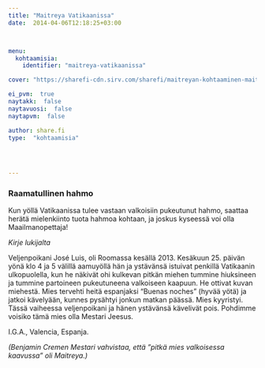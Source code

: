 ```yaml
---
title: "Maitreya Vatikaanissa"
date:  2014-04-06T12:18:25+03:00



menu:
  kohtaamisia:
    identifier: "maitreya-vatikaanissa"

cover: "https://sharefi-cdn.sirv.com/sharefi/maitreyan-kohtaaminen-maitreya-vatikaanissa-2013-06-25.jpg"

ei_pvm:  true
naytakk:  false
naytavuosi:  false
naytapvm:  false

author: share.fi
type:  "kohtaamisia"



 
---
```

<div class="alustus">
<h3>Raamatullinen hahmo</h3>
<p>Kun yöllä Vatikaanissa tulee vastaan valkoisiin pukeutunut hahmo, saattaa herätä mielenkiinto tuota hahmoa kohtaan, ja joskus kyseessä voi olla Maailmanopettaja!</p><div>
<p><em>Kirje lukijalta</em></p>
<p>Veljenpoikani José Luis, oli Roomassa kesällä 2013. Kesäkuun 25. päivän yönä klo 4 ja 5 välillä aamuyöllä hän ja ystävänsä istuivat penkillä Vatikaanin ulkopuolella, kun he näkivät ohi kulkevan pitkän miehen tummine hiuksineen ja tummine partoineen pukeutuneena valkoiseen kaapuun. He ottivat kuvan miehestä. Mies tervehti heitä espanjaksi “Buenas noches” (hyvää yötä) ja jatkoi kävelyään, kunnes pysähtyi jonkun matkan päässä. Mies kyyristyi. Tässä vaiheessa veljenpoikani ja hänen ystävänsä kävelivät pois. Pohdimme voisiko tämä mies olla Mestari Jeesus.</p>
<p>I.G.A., Valencia, Espanja.</p>
<p><i>(Benjamin Cremen Mestari vahvistaa, että ”pitkä mies valkoisessa kaavussa” oli Maitreya.)</i></p>